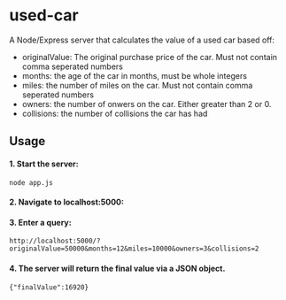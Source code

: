 # used-car

A Node/Express server that calculates the value of a used car based off:
 * originalValue: The original purchase price of the car. Must not contain comma seperated numbers
 * months: the age of the car in months, must be whole integers
 * miles: the number of miles on the car. Must not contain comma seperated numbers
 * owners: the number of onwers on the car. Either greater than 2 or 0.
 * collisions: the number of collisions the car has had

## Usage

#### 1. Start the server:

```
node app.js
```
#### 2. Navigate to localhost:5000: 

#### 3. Enter a query:

```
http://localhost:5000/?originalValue=50000&months=12&miles=10000&owners=3&collisions=2
```

#### 4. The server will return the final value via a JSON object.
```
{"finalValue":16920}
```

